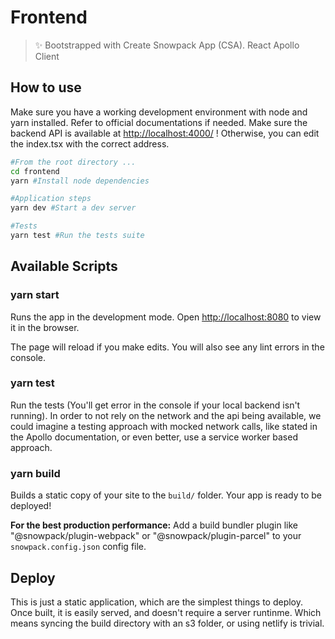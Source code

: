 # Frontend

> ✨ Bootstrapped with Create Snowpack App (CSA).
> React
> Apollo Client

## How to use

Make sure you have a working development environment with node and yarn installed.
Refer to official documentations if needed.
Make sure the backend API is available at <http://localhost:4000/> !
Otherwise, you can edit the index.tsx with the correct address.

```bash
#From the root directory ...
cd frontend
yarn #Install node dependencies

#Application steps
yarn dev #Start a dev server

#Tests
yarn test #Run the tests suite

```

## Available Scripts

### yarn start

Runs the app in the development mode.
Open <http://localhost:8080> to view it in the browser.

The page will reload if you make edits.
You will also see any lint errors in the console.

### yarn test

Run the tests (You'll get error in the console if your local backend isn't running).
In order to not rely on the network and the api being available, we could imagine a testing approach with
mocked network calls, like stated in the Apollo documentation, or even better, use a service worker based approach.

### yarn build

Builds a static copy of your site to the `build/` folder.
Your app is ready to be deployed!

**For the best production performance:** Add a build bundler plugin like "@snowpack/plugin-webpack" or "@snowpack/plugin-parcel" to your `snowpack.config.json` config file.

## Deploy

This is just a static application, which are the simplest things to deploy.
Once built, it is easily served, and doesn't require a server runtinme.
Which means syncing the build directory with an s3 folder, or using netlify is trivial.
